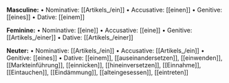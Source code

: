 **Masculine:**
• Nominative: [[Artikels_/ein]]
• Accusative: [[einen]]
• Genitive: [[eines]]
• Dative: [[einem]]

**Feminine:**
• Nominative: [[eine]]
• Accusative: [[eine]]
• Genitive: [[Artikels_/einer]]
• Dative: [[Artikels_/einer]]

**Neuter:**
• Nominative: [[Artikels_/ein]]
• Accusative: [[Artikels_/ein]]
• Genitive: [[eines]]
• Dative: [[einem]], [[auseinandersetzen]], [[einwenden]], [[Markteinführung]], [[einnicken]], [[hineinversetzen]], [[Einnahme]], [[Eintauchen]], [[Eindämmung]], [[alteingesessen]], [[eintreten]]